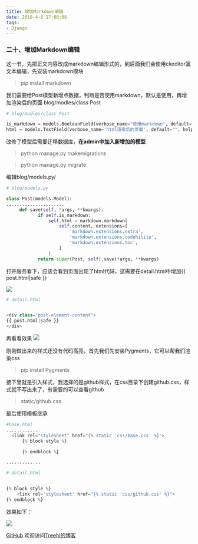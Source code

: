 ```yaml
---
title: 增加Markdown编辑
date: 2018-4-8 17:08:08
tags:
- Django
---
```

### **二十、增加Markdown编辑**

这一节，先把正文内容改成markdown编辑形式的，到后面我们会使用ckeditor富文本编辑，先安装markdown模块
> pip install markdown

我们需要给Post模型新增点数据，判断是否使用markdown，默认是使用，再增加渲染后的页面
blog/modles/class Post

```python
# blog/modles/class Post

is_markdown = models.BooleanField(verbose_name="使用markdown", default=True)
html = models.TextField(verbose_name='html渲染后的页面', default="", help_text='注：正文可以使用markdown编辑')
```

改修了模型后需要迁移数据库，**在admin中加入新增加的模型**

> python manage.py makemigrations

> python manage.py migrate


编辑blog/models.py/
```python
# blog/models.py

class Post(models.Model):
......................
	 def save(self, *args, **kwargs):
	        if self.is_markdown:
	            self.html = markdown.markdown(
	                self.content, extensions=[
	                    'markdown.extensions.extra',
	                    'markdown.extensions.codehilite',
	                    'markdown.extensions.toc',
	                ]
	            )
	        return super(Post, self).save(*args, **kwargs)

```

打开服务看下，应该会看到页面出现了html代码，这需要在detail.html中增加{{ post.html|safe }}

![](http://m.qpic.cn/psb?/V10WDaE22S84Sl/mJnYPD*NSFYL4TwXpd7sS73u5ezsDQh4hQTO6zcAvSg!/b/dDIBAAAAAAAA&bo=zgPvAAAAAAADBwA!&rf=viewer_4)

```python
# detail.html


<div class="post-element-content">
{{ post.html|safe }}
</div>

```

再看看效果
![](http://m.qpic.cn/psb?/V10WDaE22S84Sl/eHh9dmL4cg1f6GqqDsMstNOLu2QfWzYJKqcIfQw17Mg!/b/dEIBAAAAAAAA&bo=NARpAgAAAAADB3k!&rf=viewer_4)


刚刚做出来的样式还没有代码高亮，首先我们先安装Pygments，它可以帮我们渲染css

> pip install Pygments


接下里就是引入样式，我选择的是github样式，在css目录下创建github.css，样式就不写出来了，有需要的可以查看github

> static/github.css

最后使用模板继承

```python
#base.html
............
  <link rel="stylesheet" href="{% static 'css/base.css' %}">
      {% block style %}

      {% endblock %}

.............
```


```python
# detail.html


{% block style %}
    <link rel="stylesheet" href="{% static 'css/github.css' %}">
{% endblock %}

```


效果如下：

![](http://m.qpic.cn/psb?/V10WDaE22S84Sl/LiSPlptXOh0TTo8BzaspDWJxFu2yzdJ.D8Kn3zZfXWA!/b/dDEBAAAAAAAA&bo=DASoAgAAAAADB4A!&rf=viewer_4)



[GitHub](https://github.com/Family-TreeSY/Myblog)
欢迎访问[Treehl的博客](https://family-treesy.github.io/)